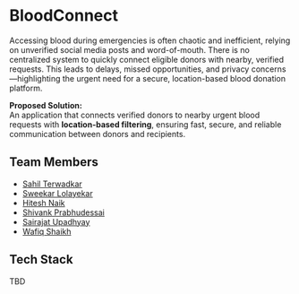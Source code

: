 # BloodConnect

Accessing blood during emergencies is often chaotic and inefficient, relying on unverified social media posts and word-of-mouth. There is no centralized system to quickly connect eligible donors with nearby, verified requests. This leads to delays, missed opportunities, and privacy concerns—highlighting the urgent need for a secure, location-based blood donation platform.

**Proposed Solution:**  
An application that connects verified donors to nearby urgent blood requests with **location-based filtering**, ensuring fast, secure, and reliable communication between donors and recipients.

## Team Members
- [Sahil Terwadkar](https://github.com/Sahil5501)
- [Sweekar Lolayekar](https://github.com/member2)
- [Hitesh Naik](https://github.com/Rookie-sudo-bot)
- [Shivank Prabhudessai](https://GitHub.com/shivankxd)
- [Sairajat Upadhyay](https://github.com/sairajatupadhyaya-maker)
- [Wafiq Shaikh](https://github.com/Wafiq-Xec)
## Tech Stack
TBD

